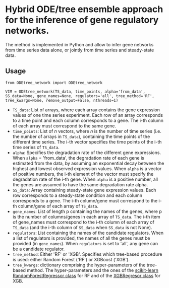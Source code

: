 # Hybrid ODE/tree ensemble approach for the inference of gene regulatory networks.

The method is implemented in Python and allow to infer gene networks from time series data alone, or jointly from time series and steady-state data.

## Usage

```
from ODEtree_network import ODEtree_network

VIM = ODEtree_network(TS_data, time_points, alpha='from_data', SS_data=None, gene_names=None, regulators='all', tree_method='RF', tree_kwargs=None, remove_output=False, nthreads=1)
```
- `TS_data`: List of arrays, where each array contains the gene expression values of one time series experiment. Each row of an array corresponds to a time point and each column corresponds to a gene. The i-th column of each array must correspond to the same gene.
- `time_points`: List of *n* vectors, where *n* is the number of time series (i.e. the number of arrays in `TS_data`), containing the time points of the different time series. The i-th vector specifies the time points of the i-th time series of `TS_data`.
- `alpha`: Specifies the degradation rate of the different gene expressions. When `alpha` = 'from_data', the degradation rate of each gene is estimated from the data, by assuming an exponential decay between the highest and lowest observed expression values. When `alpha` is a vector of positive numbers, the i-th element of the vector must specify the degradation rate of the i-th gene. When `alpha` is a positive number, all the genes are assumed to have the same degradation rate alpha.
- `SS_data`: Array containing steady-state gene expression values. Each row corresponds to a steady-state condition and each column corresponds to a gene. The i-th column/gene must correspond to the i-th column/gene of each array of `TS_data`.
- `gene_names`: List of length p containing the names of the genes, where p is the number of columns/genes in each array of `TS_data`. The i-th item of gene_names must correspond to the i-th column of each array of `TS_data` (and the i-th column of `SS_data` when `SS_data` is not None).
- `regulators`: List containing the names of the candidate regulators. When a list of regulators is provided, the names of all the genes must be provided (in `gene_names`). When `regulators` is set to 'all', any gene can be a candidate regulator.
- `tree_method`: Either 'RF' or 'XGB'. Specifies which tree-based procedure is used: either Random Forest ('RF') or XGBoost ('XGB').
- `tree_kwargs`: dictionary comprising the hyper-parameters of the tree-based method. The hyper-parameters and the ones of the [scikit-learn RandomForestRegressor class](https://scikit-learn.org/stable/modules/generated/sklearn.ensemble.RandomForestRegressor.html) for RF and of the  [XGBRegresor class](https://xgboost.readthedocs.io/en/latest/python/python_api.html) for XGB.
